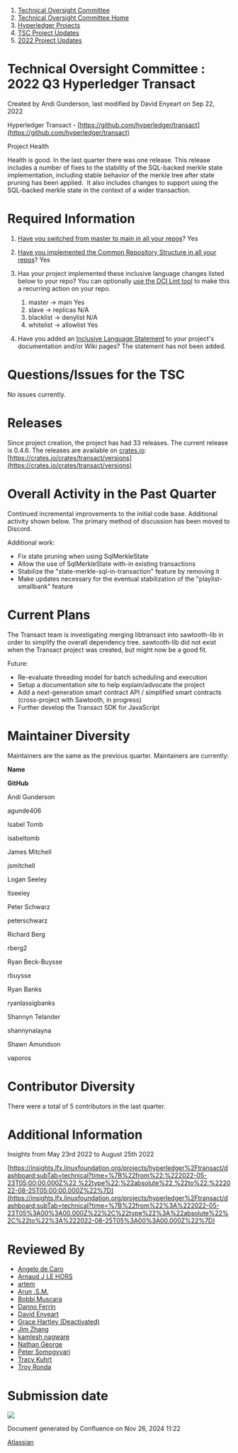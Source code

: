 1. [Technical Oversight Committee](index.html)
2. [Technical Oversight Committee Home](Technical-Oversight-Committee-Home_21430274.html)
3. [Hyperledger Projects](Hyperledger-Projects_21447704.html)
4. [TSC Project Updates](TSC-Project-Updates_21430854.html)
5. [2022 Project Updates](2022-Project-Updates_21443095.html)

# Technical Oversight Committee : 2022 Q3 Hyperledger Transact

Created by Andi Gunderson, last modified by David Enyeart on Sep 22, 2022

Hyperledger Transact - [https://github.com/hyperledger/transact](https://github.com/hyperledger/transact)

Project Health

Health is good. In the last quarter there was one release. This release includes a number of fixes to the stability of the SQL-backed merkle state implementation, including stable behavior of the merkle tree after state pruning has been applied.  It also includes changes to support using the SQL-backed merkle state in the context of a wider transaction.

# Required Information

1. [Have you switched from master to main in all your repos](https://lf-hyperledger.atlassian.net/wiki/display/TSC/Projects+have+two+quarters+to+comply+with+common+repo+structure?focusedCommentId=21452776)? Yes
   
2. [Have you implemented the Common Repository Structure in all your repos](https://tsc.hyperledger.org/repository-structure.html)? Yes
   
3. Has your project implemented these inclusive language changes listed below to your repo? You can optionally [use the DCI Lint tool](https://github.com/petermetz/gh-action-dci-lint#usage) to make this a recurring action on your repo.
   
   1. master → main Yes
   2. slave → replicas N/A
   3. blacklist → denylist N/A
   4. whitelist → allowlist Yes
4. Have you added an [Inclusive Language Statement](https://lf-hyperledger.atlassian.net/wiki/display/TSC/Inclusive+Language+Example) to your project's documentation and/or Wiki pages? The statement has not been added.
   

# Questions/Issues for the TSC

No issues currently.

# Releases

Since project creation, the project has had 33 releases. The current release is 0.4.6. The releases are available on [crates.io](http://crates.io): [https://crates.io/crates/transact/versions](https://crates.io/crates/transact/versions)

# Overall Activity in the Past Quarter

Continued incremental improvements to the initial code base. Additional activity shown below. The primary method of discussion has been moved to Discord.

Additional work:

- Fix state pruning when using SqlMerkleState
- Allow the use of SqlMerkleState with-in existing transactions
- Stabilize the "state-merkle-sql-in-transaction" feature by removing it
- Make updates necessary for the eventual stabilization of the "playlist-smallbank" feature

# Current Plans

The Transact team is investigating merging libtransact into sawtooth-lib in order to simplify the overall dependency tree. sawtooth-lib did not exist when the Transact project was created, but might now be a good fit.

Future:

- Re-evaluate threading model for batch scheduling and execution
- Setup a documentation site to help explain/advocate the project
- Add a next-generation smart contract API / simplified smart contracts (cross-project with Sawtooth, in progress)
- Further develop the Transact SDK for JavaScript

# Maintainer Diversity

Maintainers are the same as the previous quarter. Maintainers are currently:

**Name**

**GitHub**

Andi Gunderson

agunde406

Isabel Tomb

isabeltomb

James Mitchell

jsmitchell

Logan Seeley

ltseeley

Peter Schwarz

peterschwarz

Richard Berg

rberg2

Ryan Beck-Buysse

rbuysse

Ryan Banks

ryanlassigbanks

Shannyn Telander

shannynalayna

Shawn Amundson

vaporos

# Contributor Diversity

There were a total of 5 contributors in the last quarter.

# Additional Information

Insights from May 23rd 2022 to August 25th 2022

[https://insights.lfx.linuxfoundation.org/projects/hyperledger%2Ftransact/dashboard;subTab=technical?time=%7B%22from%22:%222022-05-23T05:00:00.000Z%22,%22type%22:%22absolute%22,%22to%22:%222022-08-25T05:00:00.000Z%22%7D](https://insights.lfx.linuxfoundation.org/projects/hyperledger%2Ftransact/dashboard;subTab=technical?time=%7B%22from%22%3A%222022-05-23T05%3A00%3A00.000Z%22%2C%22type%22%3A%22absolute%22%2C%22to%22%3A%222022-08-25T05%3A00%3A00.000Z%22%7D)

# Reviewed By

- [Angelo de Caro](https://lf-hyperledger.atlassian.net/wiki/people/70121:d6b0f0e4-825f-4f16-88e1-4d14e95f2f10?ref=confluence)
- [Arnaud J LE HORS](https://lf-hyperledger.atlassian.net/wiki/people/70121:0e75e3b8-500a-4067-9f7e-ed46e91bcb9d?ref=confluence)
- [artem](https://lf-hyperledger.atlassian.net/wiki/people/557058:5196a62e-7a77-4c97-8180-ae5a5992fb63?ref=confluence)
- [Arun .S.M.](https://lf-hyperledger.atlassian.net/wiki/people/621a0e5097d313006ba7386a?ref=confluence)
- [Bobbi Muscara](https://lf-hyperledger.atlassian.net/wiki/people/5c4cb1b7d8bbb7445c0a457e?ref=confluence)
- [Danno Ferrin](https://lf-hyperledger.atlassian.net/wiki/people/5b7f2d80c4e4892a5b789551?ref=confluence)
- [David Enyeart](https://lf-hyperledger.atlassian.net/wiki/people/712020:30d7e775-8a5d-4896-8950-8da2af027639?ref=confluence)
- [Grace Hartley (Deactivated)](https://lf-hyperledger.atlassian.net/wiki/people/5c3e0cd1ff324728a1db2448?ref=confluence)
- [Jim Zhang](https://lf-hyperledger.atlassian.net/wiki/people/712020:e39af0bd-79c1-49e2-887c-a74cef87f822?ref=confluence)
- [kamlesh nagware](https://lf-hyperledger.atlassian.net/wiki/people/557058:8e1fc425-f938-4b39-ad13-9cd8b0ddde52?ref=confluence)
- [Nathan George](https://lf-hyperledger.atlassian.net/wiki/people/712020:3e7556ab-cdb8-47f5-8b68-12a3378021fd?ref=confluence)
- [Peter Somogyvari](https://lf-hyperledger.atlassian.net/wiki/people/557058:cae262a4-be99-4f5e-a36e-bf20a5c795f2?ref=confluence)
- [Tracy Kuhrt](https://lf-hyperledger.atlassian.net/wiki/people/712020:eb6ae9c3-aa8e-40ba-9dab-a6969b1ac52e?ref=confluence)
- [Troy Ronda](https://lf-hyperledger.atlassian.net/wiki/people/557058:c854f35a-2b58-4be3-9003-ca2a67495580?ref=confluence)

# Submission date

![](plugins/servlet/confluence/placeholder/unknown-macro)

Document generated by Confluence on Nov 26, 2024 11:22

[Atlassian](http://www.atlassian.com/)
